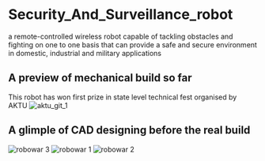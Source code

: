 # Security_And_Surveillance_robot
a remote-controlled wireless robot capable of tackling obstacles and fighting on one to one basis that can provide a safe and secure environment in domestic, industrial and military applications

## A preview of mechanical build so far
This robot has won first prize in state level technical fest organised by AKTU
![aktu_git_1](https://user-images.githubusercontent.com/54751571/80940215-b23f7680-8dfc-11ea-83a9-5b962ef5132d.png)

## A glimple of CAD designing before the real build
![robowar 3](https://user-images.githubusercontent.com/54751571/81256472-389ec700-904e-11ea-9650-c0da8c7f543d.JPG)
![robowar 1](https://user-images.githubusercontent.com/54751571/81256480-40f70200-904e-11ea-941d-ea62f1bc8b80.JPG)
![robowar 2](https://user-images.githubusercontent.com/54751571/81256485-448a8900-904e-11ea-9275-a6ed8b1ec4b4.JPG)
